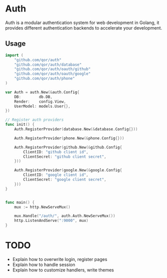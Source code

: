 # Auth

Auth is a modular authentication system for web development in Golang, it provides different authentication backends to accelerate your development.

## Usage

```go
import (
	"github.com/qor/auth"
	"github.com/qor/auth/database"
	"github.com/qor/auth/oauth/github"
	"github.com/qor/auth/oauth/google"
	"github.com/qor/auth/phone"
)

var Auth = auth.New(&auth.Config{
	DB:        db.DB,
	Render:    config.View,
	UserModel: models.User{},
})

// Register auth providers
func init() {
	Auth.RegisterProvider(database.New(&database.Config{}))

	Auth.RegisterProvider(phone.New(&phone.Config{}))

	Auth.RegisterProvider(github.New(&github.Config{
		ClientID: "github client id",
		ClientSecret: "github client secret",
	}))

	Auth.RegisterProvider(google.New(&google.Config{
		ClientID: "google client id",
		ClientSecret: "google client secret",
	}))
}


func main() {
	mux := http.NewServeMux()

	mux.Handle("/auth/", auth.Auth.NewServeMux())
	http.ListenAndServe(":9000", mux)
}
```

# TODO

* Explain how to overwrite login, register pages
* Explain how to handle session
* Explain how to customize handlers, write themes
